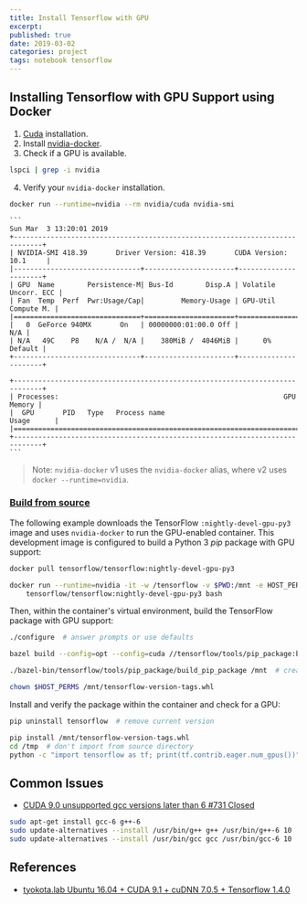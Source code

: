 ```yaml
---
title: Install Tensorflow with GPU
excerpt: 
published: true
date: 2019-03-02
categories: project
tags: notebook tensorflow
---
```


## Installing Tensorflow with GPU Support using Docker
1. [Cuda](https://docs.nvidia.com/cuda/cuda-installation-guide-linux/index.html#ubuntu-installation) installation.
2. Install [nvidia-docker](https://github.com/NVIDIA/nvidia-docker).
3. Check if a GPU is available. 
``` bash
lspci | grep -i nvidia
```
4. Verify your `nvidia-docker` installation.
``` bash
docker run --runtime=nvidia --rm nvidia/cuda nvidia-smi
```

    ```
    Sun Mar  3 13:20:01 2019       
    +-----------------------------------------------------------------------------+
    | NVIDIA-SMI 418.39       Driver Version: 418.39       CUDA Version: 10.1     |
    |-------------------------------+----------------------+----------------------+
    | GPU  Name        Persistence-M| Bus-Id        Disp.A | Volatile Uncorr. ECC |
    | Fan  Temp  Perf  Pwr:Usage/Cap|         Memory-Usage | GPU-Util  Compute M. |
    |===============================+======================+======================|
    |   0  GeForce 940MX       On   | 00000000:01:00.0 Off |                  N/A |
    | N/A   49C    P8    N/A /  N/A |    380MiB /  4046MiB |      0%      Default |
    +-------------------------------+----------------------+----------------------+
                                                                                
    +-----------------------------------------------------------------------------+
    | Processes:                                                       GPU Memory |
    |  GPU       PID   Type   Process name                             Usage      |
    |=============================================================================|
    +-----------------------------------------------------------------------------+
    ```


> Note: `nvidia-docker` v1 uses the `nvidia-docker` alias, where v2 uses `docker --runtime=nvidia`.


### [Build from source](https://www.tensorflow.org/install/source#gpu_support_2)
The following example downloads the TensorFlow `:nightly-devel-gpu-py3` image and uses `nvidia-docker` to run the GPU-enabled container. This development image is configured to build a Python 3 *pip* package with GPU support:
``` bash
docker pull tensorflow/tensorflow:nightly-devel-gpu-py3

docker run --runtime=nvidia -it -w /tensorflow -v $PWD:/mnt -e HOST_PERMS="$(id -u):$(id -g)" \
    tensorflow/tensorflow:nightly-devel-gpu-py3 bash
```

Then, within the container's virtual environment, build the TensorFlow package with GPU support:
``` bash
./configure  # answer prompts or use defaults

bazel build --config=opt --config=cuda //tensorflow/tools/pip_package:build_pip_package

./bazel-bin/tensorflow/tools/pip_package/build_pip_package /mnt  # create package

chown $HOST_PERMS /mnt/tensorflow-version-tags.whl
```

Install and verify the package within the container and check for a GPU:
``` bash
pip uninstall tensorflow  # remove current version

pip install /mnt/tensorflow-version-tags.whl
cd /tmp  # don't import from source directory
python -c "import tensorflow as tf; print(tf.contrib.eager.num_gpus())"
```

## Common Issues
- [ CUDA 9.0 unsupported gcc versions later than 6 #731 Closed](https://github.com/ethereum-mining/ethminer/issues/731)
``` bash
sudo apt-get install gcc-6 g++-6
sudo update-alternatives --install /usr/bin/g++ g++ /usr/bin/g++-6 10
sudo update-alternatives --install /usr/bin/gcc gcc /usr/bin/gcc-6 10
```

## References
- [tyokota.lab Ubuntu 16.04 + CUDA 9.1 + cuDNN 7.0.5 + Tensorflow 1.4.0](http://tyokota.hatenablog.com/entry/2017/12/20/170451)